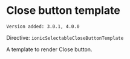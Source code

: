# Close button template

`Version added: 3.0.1, 4.0.0`

Directive: `ionicSelectableCloseButtonTemplate`

A template to render Close button.
